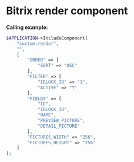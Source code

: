# Bitrix render component

__Calling example:__
```php
$APPLICATION->IncludeComponent(
	"custom:render",
	"",
	[
		"ORDER" => [
			"SORT" => "ASC"
		],
		"FILTER" => [
			"IBLOCK_ID" => "1",
			"ACTIVE" => "Y"
		],
		"FIELDS" => [
			"ID",
			"IBLOCK_ID",
			"NAME",
			"PREVIEW_PICTURE",
			"DETAIL_PICTURE"
		],
		"PICTURES_WIDTH" => "256",
		"PICTURES_HEIGHT" => "256"
	]
);
```
